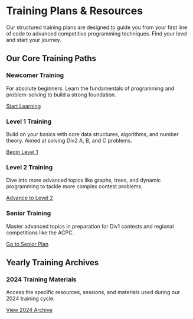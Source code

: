 <div class="hero-section">
  <h1>Training Plans & Resources</h1>
  <p class="md-typeset hero-subtitle">
    Our structured training plans are designed to guide you from your first line of code to advanced competitive programming techniques. Find your level and start your journey.
  </p>
</div>

## Our Core Training Paths

<div class="cards-grid">
  <div class="card">
    <h3>Newcomer Training</h3>
    <p>For absolute beginners. Learn the fundamentals of programming and problem-solving to build a strong foundation.</p>
    <a href="./plan/Newcommer_training" class="md-button">Start Learning</a>
  </div>
  <div class="card">
    <h3>Level 1 Training</h3>
    <p>Build on your basics with core data structures, algorithms, and number theory. Aimed at solving Div2 A, B, and C problems.</p>
    <a href="./plan/Level1_training" class="md-button">Begin Level 1</a>
  </div>
  <div class="card">
    <h3>Level 2 Training</h3>
    <p>Dive into more advanced topics like graphs, trees, and dynamic programming to tackle more complex contest problems.</p>
    <a href="./plan/Level2_training" class="md-button">Advance to Level 2</a>
  </div>
  <div class="card">
    <h3>Senior Training</h3>
    <p>Master advanced topics in preparation for Div1 contests and regional competitions like the ACPC.</p>
    <a href="./plan/Senior_training" class="md-button">Go to Senior Plan</a>
  </div>
</div>

## Yearly Training Archives

<div class="cards-grid">
  <div class="card">
    <h3>2024 Training Materials</h3>
    <p>Access the specific resources, sessions, and materials used during our 2024 training cycle.</p>
    <a href="./2024/level2_training" class="md-button">View 2024 Archive</a>
  </div>
</div>
